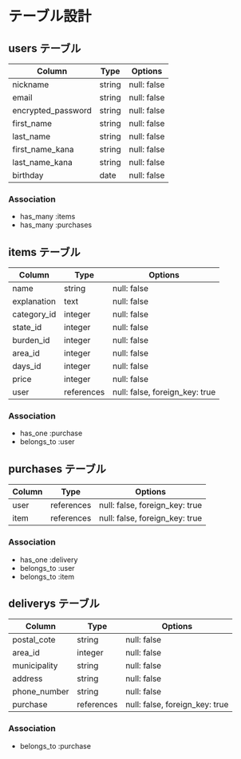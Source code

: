 # テーブル設計

## users テーブル

| Column               | Type   | Options     |
| -------------------- |------  | ----------- |
| nickname             | string | null: false |
| email                | string | null: false |
| encrypted_password   | string | null: false |
| first_name           | string | null: false |
| last_name            | string | null: false |
| first_name_kana      | string | null: false |
| last_name_kana       | string | null: false |
| birthday             | date   | null: false |


### Association
- has_many :items
- has_many :purchases

## items テーブル

| Column      | Type       | Options                        |
| ----------- | ---------- | ------------------------------ |
| name        | string     | null: false                    |
| explanation | text       | null: false                    |
| category_id | integer    | null: false                    |
| state_id    | integer    | null: false                    |
| burden_id   | integer    | null: false                    |
| area_id     | integer    | null: false                    |
| days_id     | integer    | null: false                    |
| price       | integer    | null: false                    |
| user        | references | null: false, foreign_key: true |

### Association
- has_one     :purchase
- belongs_to  :user

## purchases テーブル

| Column            | Type       | Options                        |
| ----------------- | ---------- | ------------------------------ |
| user              | references | null: false, foreign_key: true |
| item              | references | null: false, foreign_key: true |


### Association
- has_one     :delivery
- belongs_to  :user
- belongs_to  :item

## deliverys テーブル

| Column         | Type       | Options                        |
| -------------- | ---------- | ------------------------------ |
| postal_cote    | string     | null: false                    |
| area_id        | integer    | null: false                    |
| municipality   | string     | null: false                    |
| address        | string     | null: false                    |
| phone_number   | string     | null: false                    |
| purchase       | references | null: false, foreign_key: true |

### Association
- belongs_to  :purchase
